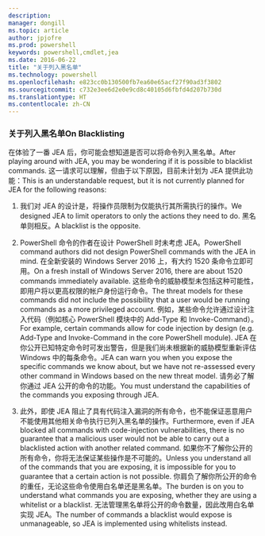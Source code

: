 ```yaml
---
description: 
manager: dongill
ms.topic: article
author: jpjofre
ms.prod: powershell
keywords: powershell,cmdlet,jea
ms.date: 2016-06-22
title: "关于列入黑名单"
ms.technology: powershell
ms.openlocfilehash: e823cc0b130500fb7ea60e65acf27f90ad3f3802
ms.sourcegitcommit: c732e3ee6d2e0e9cd8c40105d6fbfd4d207b730d
ms.translationtype: HT
ms.contentlocale: zh-CN
---
```

### <a name="on-blacklisting"></a><span data-ttu-id="78609-103">关于列入黑名单</span><span class="sxs-lookup"><span data-stu-id="78609-103">On Blacklisting</span></span>
<span data-ttu-id="78609-104">在体验了一番 JEA 后，你可能会想知道是否可以将命令列入黑名单。</span><span class="sxs-lookup"><span data-stu-id="78609-104">After playing around with JEA, you may be wondering if it is possible to blacklist commands.</span></span>
<span data-ttu-id="78609-105">这一请求可以理解，但由于以下原因，目前未计划为 JEA 提供此功能：</span><span class="sxs-lookup"><span data-stu-id="78609-105">This is an understandable request, but it is not currently planned for JEA for the following reasons:</span></span>

1.  <span data-ttu-id="78609-106">我们对 JEA 的设计是，将操作员限制为仅能执行其所需执行的操作。</span><span class="sxs-lookup"><span data-stu-id="78609-106">We designed JEA to limit operators to only the actions they need to do.</span></span>
<span data-ttu-id="78609-107">黑名单则相反。</span><span class="sxs-lookup"><span data-stu-id="78609-107">A blacklist is the opposite.</span></span>

2.  <span data-ttu-id="78609-108">PowerShell 命令的作者在设计 PowerShell 时未考虑 JEA。</span><span class="sxs-lookup"><span data-stu-id="78609-108">PowerShell command authors did not design PowerShell commands with the JEA in mind.</span></span>
<span data-ttu-id="78609-109">在全新安装的 Windows Server 2016 上，有大约 1520 条命令立即可用。</span><span class="sxs-lookup"><span data-stu-id="78609-109">On a fresh install of Windows Server 2016, there are about 1520 commands immediately available.</span></span>
<span data-ttu-id="78609-110">这些命令的威胁模型未包括这种可能性，即用户将以更高权限的帐户身份运行命令。</span><span class="sxs-lookup"><span data-stu-id="78609-110">The threat models for these commands did not include the possibility that a user would be running commands as a more privileged account.</span></span>
<span data-ttu-id="78609-111">例如，某些命令允许通过设计注入代码（例如核心 PowerShell 模块中的 Add-Type 和 Invoke-Command）。</span><span class="sxs-lookup"><span data-stu-id="78609-111">For example, certain commands allow for code injection by design (e.g. Add-Type and Invoke-Command in the core PowerShell module).</span></span>
<span data-ttu-id="78609-112">JEA 在你公开已知特定命令时可发出警告，但是我们尚未根据新的威胁模型重新评估 Windows 中的每条命令。</span><span class="sxs-lookup"><span data-stu-id="78609-112">JEA can warn you when you expose the specific commands we know about, but we have not re-assessed every other command in Windows based on the new threat model.</span></span>
<span data-ttu-id="78609-113">请务必了解你通过 JEA 公开的命令的功能。</span><span class="sxs-lookup"><span data-stu-id="78609-113">You must understand the capabilities of the commands you exposing through JEA.</span></span>  

3.  <span data-ttu-id="78609-114">此外，即使 JEA 阻止了具有代码注入漏洞的所有命令，也不能保证恶意用户不能使用其他相关命令执行已列入黑名单的操作。</span><span class="sxs-lookup"><span data-stu-id="78609-114">Furthermore, even if JEA blocked all commands with code-injection vulnerabilities, there is no guarantee that a malicious user would not be able to carry out a blacklisted action with another related command.</span></span>
<span data-ttu-id="78609-115">如果你不了解你公开的所有命令，你将无法保证某些操作是不可能的。</span><span class="sxs-lookup"><span data-stu-id="78609-115">Unless you understand all of the commands that you are exposing, it is impossible for you to guarantee that a certain action is not possible.</span></span>
<span data-ttu-id="78609-116">你肩负了解你所公开的命令的重任，无论这些命令使用白名单还是黑名单。</span><span class="sxs-lookup"><span data-stu-id="78609-116">The burden is on you to understand what commands you are exposing, whether they are using a whitelist or a blacklist.</span></span>
<span data-ttu-id="78609-117">无法管理黑名单将公开的命令数量，因此改用白名单实现 JEA。</span><span class="sxs-lookup"><span data-stu-id="78609-117">The number of commands a blacklist would expose is unmanageable, so JEA is implemented using whitelists instead.</span></span>

